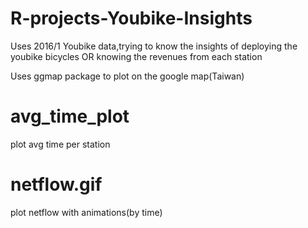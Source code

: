 # R-projects-Youbike-Insights
Uses 2016/1 Youbike data,trying to know the insights of deploying the youbike bicycles OR knowing the revenues from each station

Uses ggmap package to plot on the google map(Taiwan)


# avg_time_plot
plot avg time per station

# netflow.gif
plot netflow with animations(by time)
